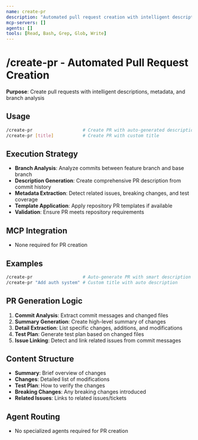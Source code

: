 ```yaml
---
name: create-pr
description: "Automated pull request creation with intelligent descriptions and metadata"
mcp-servers: []
agents: []
tools: [Read, Bash, Grep, Glob, Write]
---
```


# /create-pr - Automated Pull Request Creation

**Purpose**: Create pull requests with intelligent descriptions, metadata, and branch analysis

## Usage

```bash
/create-pr                   # Create PR with auto-generated description
/create-pr [title]           # Create PR with custom title
```

## Execution Strategy

- **Branch Analysis**: Analyze commits between feature branch and base branch
- **Description Generation**: Create comprehensive PR description from commit history
- **Metadata Extraction**: Detect related issues, breaking changes, and test coverage
- **Template Application**: Apply repository PR templates if available
- **Validation**: Ensure PR meets repository requirements

## MCP Integration

- None required for PR creation

## Examples

```bash
/create-pr                   # Auto-generate PR with smart description
/create-pr "Add auth system" # Custom title with auto description
```

## PR Generation Logic

1. **Commit Analysis**: Extract commit messages and changed files
2. **Summary Generation**: Create high-level summary of changes
3. **Detail Extraction**: List specific changes, additions, and modifications
4. **Test Plan**: Generate test plan based on changed files
5. **Issue Linking**: Detect and link related issues from commit messages

## Content Structure

- **Summary**: Brief overview of changes
- **Changes**: Detailed list of modifications
- **Test Plan**: How to verify the changes
- **Breaking Changes**: Any breaking changes introduced
- **Related Issues**: Links to related issues/tickets

## Agent Routing

- No specialized agents required for PR creation
